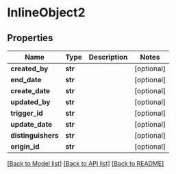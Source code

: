 # InlineObject2

## Properties
Name | Type | Description | Notes
------------ | ------------- | ------------- | -------------
**created_by** | **str** |  | [optional] 
**end_date** | **str** |  | [optional] 
**create_date** | **str** |  | [optional] 
**updated_by** | **str** |  | [optional] 
**trigger_id** | **str** |  | [optional] 
**update_date** | **str** |  | [optional] 
**distinguishers** | **str** |  | [optional] 
**origin_id** | **str** |  | [optional] 

[[Back to Model list]](../README.md#documentation-for-models) [[Back to API list]](../README.md#documentation-for-api-endpoints) [[Back to README]](../README.md)


